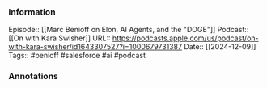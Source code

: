 ### Information

Episode:: [[Marc Benioff on Elon, AI Agents, and the "DOGE"]]
Podcast:: [[On with Kara Swisher]]
URL:: https://podcasts.apple.com/us/podcast/on-with-kara-swisher/id1643307527?i=1000679731387
Date:: [[2024-12-09]]
Tags:: #benioff #salesforce #ai 
#podcast


### Annotations

